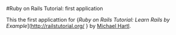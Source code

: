 #Ruby on Rails Tutorial: first application


This the first applicattion for
{*Ruby on Rails Tutorial: Learn Rails by Example*](http://railstutorial.org/
}
by [Michael Hartl](http://michaelhartl.com/).
